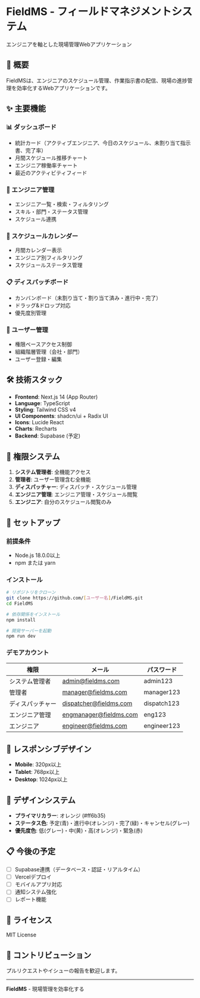 # FieldMS - フィールドマネジメントシステム

エンジニアを軸とした現場管理Webアプリケーション

## 🚀 概要

FieldMSは、エンジニアのスケジュール管理、作業指示書の配信、現場の進捗管理を効率化するWebアプリケーションです。

## ✨ 主要機能

### 📊 ダッシュボード
- 統計カード（アクティブエンジニア、今日のスケジュール、未割り当て指示書、完了率）
- 月間スケジュール推移チャート
- エンジニア稼働率チャート
- 最近のアクティビティフィード

### 👥 エンジニア管理
- エンジニア一覧・検索・フィルタリング
- スキル・部門・ステータス管理
- スケジュール連携

### 📅 スケジュールカレンダー
- 月間カレンダー表示
- エンジニア別フィルタリング
- スケジュールステータス管理

### 📋 ディスパッチボード
- カンバンボード（未割り当て・割り当て済み・進行中・完了）
- ドラッグ&ドロップ対応
- 優先度別管理

### 👤 ユーザー管理
- 権限ベースアクセス制御
- 組織階層管理（会社・部門）
- ユーザー登録・編集

## 🛠️ 技術スタック

- **Frontend**: Next.js 14 (App Router)
- **Language**: TypeScript
- **Styling**: Tailwind CSS v4
- **UI Components**: shadcn/ui + Radix UI
- **Icons**: Lucide React
- **Charts**: Recharts
- **Backend**: Supabase (予定)

## 🔐 権限システム

1. **システム管理者**: 全機能アクセス
2. **管理者**: ユーザー管理含む全機能
3. **ディスパッチャー**: ディスパッチ・スケジュール管理
4. **エンジニア管理**: エンジニア管理・スケジュール閲覧
5. **エンジニア**: 自分のスケジュール閲覧のみ

## 🚀 セットアップ

### 前提条件
- Node.js 18.0.0以上
- npm または yarn

### インストール

```bash
# リポジトリをクローン
git clone https://github.com/[ユーザー名]/FieldMS.git
cd FieldMS

# 依存関係をインストール
npm install

# 開発サーバーを起動
npm run dev
```

### デモアカウント

| 権限 | メール | パスワード |
|------|--------|------------|
| システム管理者 | admin@fieldms.com | admin123 |
| 管理者 | manager@fieldms.com | manager123 |
| ディスパッチャー | dispatcher@fieldms.com | dispatch123 |
| エンジニア管理 | engmanager@fieldms.com | eng123 |
| エンジニア | engineer@fieldms.com | engineer123 |

## 📱 レスポンシブデザイン

- **Mobile**: 320px以上
- **Tablet**: 768px以上  
- **Desktop**: 1024px以上

## 🎨 デザインシステム

- **プライマリカラー**: オレンジ (#ff6b35)
- **ステータス色**: 予定(青)・進行中(オレンジ)・完了(緑)・キャンセル(グレー)
- **優先度色**: 低(グレー)・中(黄)・高(オレンジ)・緊急(赤)

## 📋 今後の予定

- [ ] Supabase連携（データベース・認証・リアルタイム）
- [ ] Vercelデプロイ
- [ ] モバイルアプリ対応
- [ ] 通知システム強化
- [ ] レポート機能

## 📄 ライセンス

MIT License

## 🤝 コントリビューション

プルリクエストやイシューの報告を歓迎します。

---

**FieldMS** - 現場管理を効率化する
